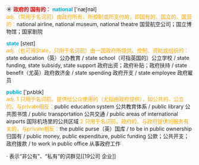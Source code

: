 ☀ <font color="red">**政府的 国有的：**</font>
<font color="sky blue">**national**</font> ['næʃnəl]  
<font color="orange">adj.（常用于名词前）由政府所有、所控制或所支付的，即国有的、国立的、国营的：</font>national airline, national museum, national theatre 国营航空公司；国立博物馆；国家剧院

<font color="sky blue">**state**</font> [steɪt]  
<font color="orange">adj.（也可用State，只用于名词前）由一国政府所提供、控制、资助或组织的：</font>state education（英）公办教育 / state school（可指英国的）公立学校 / state funding, state subsidy, state support 政府出资；政府补贴；政府扶持 / state benefit（尤英）政府救济金 / state spending 政府开支 / state employee 政府雇员 

<font color="sky blue">**public**</font> ['pʌblɪk]  
<font color="orange">adj. 1 只用于名词前。提供给公众使用的（尤指由政府提供），如公共的、公立的，与private相反：</font>public education system 公共教育体系 / public library 公共图书馆 / public transportation 公共交通 / public areas of international airports 国际机场里的公共区域 <font color="orange">2 只用于名词前。政府的、与政府提供的服务有关的，与private相反：</font>the public purse（英）国库 / to be in public ownership 归国有 / public money, public expenditure, public funding 公款；公共开支；政府拨款 / to work in public office 从事政府工作

· 表示“非公有”、“私有”的词群见[[19公司 企业]]

